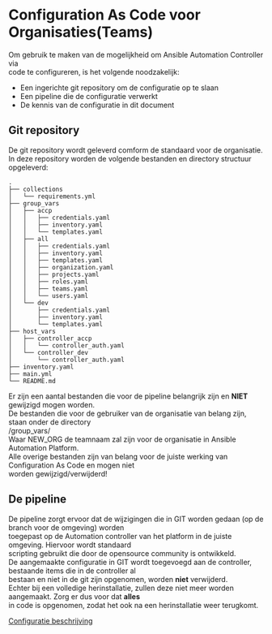 # Configuration As Code voor Organisaties(Teams)

Om gebruik te maken van de mogelijkheid om Ansible Automation Controller via  
code te configureren, is het volgende noodzakelijk:  

- Een ingerichte git repository om de configuratie op te slaan  
- Een pipeline die de configuratie verwerkt  
- De kennis van de configuratie in dit document  

## Git repository

De git repository wordt geleverd comform de standaard voor de organisatie.  
In deze repository worden de volgende bestanden en directory structuur opgeleverd:  

```
.
├── collections
│   └── requirements.yml
├── group_vars
│   ├── accp
│   │   ├── credentials.yaml
│   │   ├── inventory.yaml
│   │   └── templates.yaml
│   ├── all
│   │   ├── credentials.yaml
│   │   ├── inventory.yaml
│   │   ├── templates.yaml
│   │   ├── organization.yaml
│   │   ├── projects.yaml
│   │   ├── roles.yaml
│   │   ├── teams.yaml
│   │   └── users.yaml
│   └── dev
│       ├── credentials.yaml
│       ├── inventory.yaml
│       └── templates.yaml
├── host_vars
│   ├── controller_accp
│   │   └── controller_auth.yaml
│   └── controller_dev
│       └── controller_auth.yaml
├── inventory.yaml
├── main.yml
└── README.md
```

Er zijn een aantal bestanden die voor de pipeline belangrijk zijn en **NIET** gewijzigd mogen worden.  
De bestanden die voor de gebruiker van de organisatie van belang zijn, staan onder de directory  
/group_vars/  
Waar NEW_ORG de teamnaam zal zijn voor de organisatie in Ansible Automation Platform.  
Alle overige bestanden zijn van belang voor de juiste werking van Configuration As Code en mogen niet  
worden gewijzigd/verwijderd!  

## De pipeline

De pipeline zorgt ervoor dat de wijzigingen die in GIT worden gedaan (op de branch voor de omgeving) worden  
toegepast op de Automation controller van het platform in de juiste omgeving. Hiervoor wordt standaard  
scripting gebruikt die door de opensource community is ontwikkeld.  
De aangemaakte configuratie in GIT wordt toegevoegd aan de controller, bestaande items die in de controller al  
bestaan en niet in de git zijn opgenomen, worden **niet** verwijderd.  
Echter bij een volledige herinstallatie, zullen deze niet meer worden aangemaakt. Zorg er dus voor dat **alles**  
in code is opgenomen, zodat het ook na een herinstallatie weer terugkomt.  

[Configuratie beschrijving](config_cac.md)

